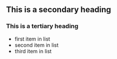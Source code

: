 ﻿﻿## This is a secondary heading### This is a tertiary heading* first item in list* second item in list* third item in list
